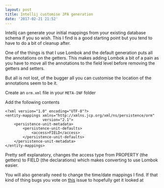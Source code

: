 ```yaml
---
layout: post
title: Intellij customise JPA generation
date: '2017-02-21 21:52'
---
```


Intellij can generate your initial mappings from your existing database schema if you so wish. This I find is a good starting point but you tend to have to do a bit of cleanup after.

One of the things is that I use Lombok and the default generation puts all the annotations on the getters.  This makes adding Lombok a bit of a pain as you have to move all the annotations to the field level before removing the getters and setters.

But all is not lost, of the bugger all you can customise the location of the annotations seem to be it.

Create an `orm.xml` file in your `META-INF` folder

Add the following contents

```
<?xml version="1.0" encoding="UTF-8"?>
<entity-mappings xmlns="http://xmlns.jcp.org/xml/ns/persistence/orm"
                 version="2.1">
    <persistence-unit-metadata>
        <persistence-unit-defaults>
            <access>FIELD</access>
        </persistence-unit-defaults>
    </persistence-unit-metadata>
</entity-mappings>
```

Pretty self explanatory, changes the access type from PROPERTY (the getters) to FIELD (the declarations) which makes converting to use Lombok easier.

You will also generally need to change the time/date mappings I find.  If that kind of thing bugs you vote on [this](https://youtrack.jetbrains.com/issue/IDEA-144763) issue to hopefully get it looked at
